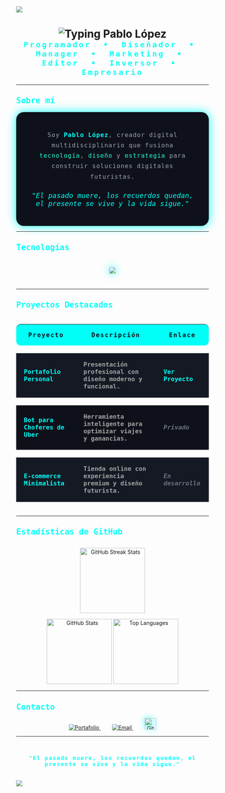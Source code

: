 <!-- Banner compacto y elegante -->
<img src="https://user-images.githubusercontent.com/73097560/115834477-dbab4500-a447-11eb-908a-139a6edaec5c.gif">

<!-- Título animado con tipografía futurista -->
<h1 align="center">
  <img src="https://readme-typing-svg.herokuapp.com?font=Orbitron&weight=700&size=48&pause=1000&color=00FFF7&center=true&vCenter=true&width=800&lines=Hola,+soy+Pablo+L%C3%B3pez" alt="Typing Pablo López" />
</h1>

<!-- Subtítulo futurista -->
<p align="center" style="color:#00FFF7; font-family: 'Orbitron', monospace; font-size: 20px; font-weight: 600; letter-spacing: 4px; margin-top: -20px;">
  Programador &nbsp;&bull;&nbsp; Diseñador &nbsp;&bull;&nbsp; Manager &nbsp;&bull;&nbsp; Marketing &nbsp;&bull;&nbsp; Editor &nbsp;&bull;&nbsp; Inversor &nbsp;&bull;&nbsp; Empresario
</p>

---

## <span style="color:#00FFF7; font-family:'Orbitron', monospace;">Sobre mí</span>

<div align="center" style="background:#0F111A; border-radius: 20px; padding: 30px; max-width: 720px; margin: auto; box-shadow: 0 0 25px #00FFF7;">
  <p style="color:#9CA3AF; font-family:'Audiowide', monospace; font-size: 16px; line-height: 1.7; letter-spacing: 1px;">
    Soy <strong style="color:#00FFF7;">Pablo López</strong>, creador digital multidisciplinario que fusiona <span style="color:#22FFD9;">tecnología</span>, <span style="color:#22FFD9;">diseño</span> y <span style="color:#22FFD9;">estrategia</span> para construir soluciones digitales futuristas.
  </p>
  <p style="color:#00FFF7; font-style: italic; margin-top: 25px; font-family:'Orbitron', monospace; font-size: 18px;">
    "El pasado muere, los recuerdos quedan, el presente se vive y la vida sigue."
  </p>
</div>

---

## <span style="color:#00FFF7; font-family:'Orbitron', monospace;">Tecnologías</span>

<p align="center" style="margin: 40px 0;">
  <img src="https://skillicons.dev/icons?i=html,css,js,ts,react,nextjs,nodejs,python,php,java,mysql,figma,photoshop,illustrator,git,github,wordpress,bootstrap,tailwind,vscode,linux" style="filter: drop-shadow(0 0 10px #00FFF7);" />
</p>

---

## <span style="color:#00FFF7; font-family:'Orbitron', monospace;">Proyectos Destacados</span>

<table align="center" style="max-width: 800px; width: 100%; border-collapse: separate; border-spacing: 0 20px; font-family:'Audiowide', monospace;">
  <thead>
    <tr style="background:#00FFF7; color:#0F111A; letter-spacing: 2px;">
      <th style="padding: 18px 25px; border-radius: 12px 0 0 12px;">Proyecto</th>
      <th style="padding: 18px 25px;">Descripción</th>
      <th style="padding: 18px 25px; border-radius: 0 12px 12px 0;">Enlace</th>
    </tr>
  </thead>
  <tbody>
    <tr style="background:#151923; color:#A3A3A3; font-weight: 600;">
      <td style="padding: 20px; color:#00FFF7;">Portafolio Personal</td>
      <td style="padding: 20px;">Presentación profesional con diseño moderno y funcional.</td>
      <td style="padding: 20px;"><a href="https://pablocv.rf.gd" target="_blank" style="color:#00FFF7; text-decoration: none; font-weight: 700;">Ver Proyecto</a></td>
    </tr>
    <tr style="background:#0F111A; color:#A3A3A3; font-weight: 600;">
      <td style="padding: 20px; color:#00FFF7;">Bot para Choferes de Uber</td>
      <td style="padding: 20px;">Herramienta inteligente para optimizar viajes y ganancias.</td>
      <td style="padding: 20px; font-style: italic; color:#6B7280;">Privado</td>
    </tr>
    <tr style="background:#151923; color:#A3A3A3; font-weight: 600;">
      <td style="padding: 20px; color:#00FFF7;">E-commerce Minimalista</td>
      <td style="padding: 20px;">Tienda online con experiencia premium y diseño futurista.</td>
      <td style="padding: 20px; font-style: italic; color:#6B7280;">En desarrollo</td>
    </tr>
  </tbody>
</table>

---

## <span style="color:#00FFF7; font-family:'Orbitron', monospace;">Estadísticas de GitHub</span>

<p align="center" style="margin-top: 30px;">
  <img src="https://github-readme-streak-stats.herokuapp.com?user=pablocv&theme=dark&hide_border=true&fire=00FFF7&ring=00FFD1&currStreakNum=00FFD1&sideNums=00FFF7&currStreakLabel=00FFD1&sideLabels=00FFF7&dates=6EE7B7" alt="GitHub Streak Stats" height="170" />
</p>

<p align="center" style="margin-top: 15px;">
  <img src="https://github-readme-stats.vercel.app/api?username=pablocv&show_icons=true&theme=dark&hide_border=true&count_private=true&include_all_commits=true&custom_title=Estadísticas%20de%20GitHub" alt="GitHub Stats" height="170" />
  <img src="https://github-readme-stats.vercel.app/api/top-langs/?username=pablocv&layout=compact&theme=dark&hide_border=true" alt="Top Languages" height="170" />
</p>

---

## <span style="color:#00FFF7; font-family:'Orbitron', monospace;">Contacto</span>

<p align="center" style="margin-top: 15px;">
  <a href="https://pablocv.rf.gd" target="_blank" rel="noopener" style="margin: 0 15px;">
    <img src="https://img.shields.io/badge/Portafolio-000000?style=for-the-badge&logo=vercel&logoColor=white" alt="Portafolio" />
  </a>
  <a href="mailto:nevuwuaze@gmail.com" target="_blank" rel="noopener" style="margin: 0 15px;">
    <img src="https://img.shields.io/badge/Email-EA4335?style=for-the-badge&logo=gmail&logoColor=white" alt="Email" />
  </a>
  <a href="https://github.com/pablocv" target="_blank" rel="noopener" style="margin: 0 15px;">
    <img src="https://camo.githubusercontent.com/86aa8417d062182bd346a130855d2d38d678526eb7bde5705f03f6fa723cfee8/68747470733a2f2f6769746875622d70726f66696c652d74726f7068792e76657263656c2e6170702f3f757365726e616d653d44756d366f266d617267696e2d773d3135266d617267696e2d683d3135266e6f2d62673d74727565266e6f2d6672616d653d74727565" alt="GitHub" style="height: 30px; filter: drop-shadow(0 0 8px #00FFF7);" />
  </a>
</p>

---

<footer align="center" style="padding: 20px 0; color:#00FFF7; font-family:'Orbitron', monospace; font-weight: 700; letter-spacing: 2px;">
  <p>"El pasado muere, los recuerdos quedan, el presente se vive y la vida sigue."</p>
</footer>
<img src="https://user-images.githubusercontent.com/73097560/115834477-dbab4500-a447-11eb-908a-139a6edaec5c.gif">
